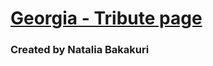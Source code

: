# [Georgia - Tribute page](https://theonomimc.github.io/Georgia-tribute/)

### Created by Natalia Bakakuri


